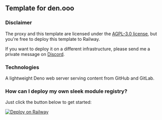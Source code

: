 ## Template for den.ooo

### Disclaimer

The proxy and this template are licensed under the [AGPL-3.0 license](https://github.com/dendotooo/proxy/blob/main/license), but you're free to deploy this template to Railway.

If you want to deploy it on a different infrastructure, please send me a private message on [Discord](https://den.ooo/discord).

### Technologies

A lightweight Deno web server serving content from GitHub and GitLab.

### How can I deploy my own sleek module registry?

Just click the button below to get started:

[![Deploy on Railway](https://railway.app/button.svg)](https://railway.app/template/zHcmpg?referralCode=_LFOM3)
